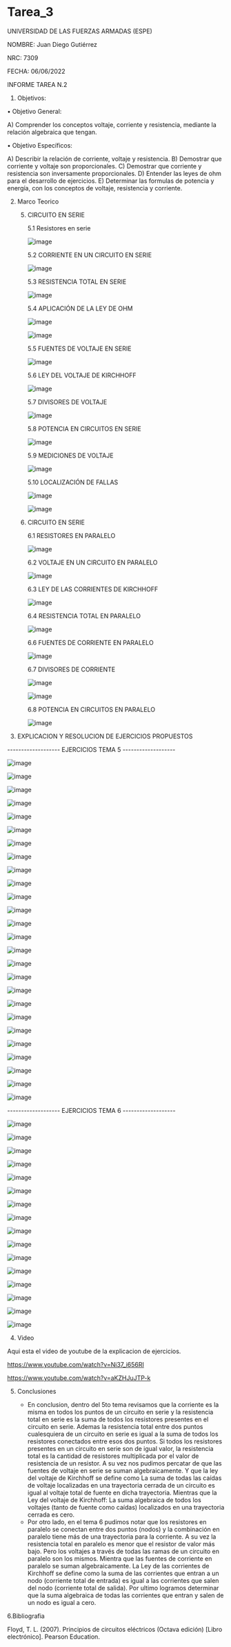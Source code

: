 # Tarea_3
UNIVERSIDAD DE LAS FUERZAS ARMADAS (ESPE)

NOMBRE: Juan Diego Gutiérrez

NRC: 7309

FECHA: 06/06/2022

INFORME TAREA N.2

1. Objetivos:

•	Objetivo General: 

A)	Comprender los conceptos voltaje, corriente y resistencia, mediante la relación algebraica que tengan. 

•	Objetivo Específicos:

A)	Describir la relación de corriente, voltaje y resistencia.
B)	Demostrar que corriente y voltaje son proporcionales.
C)	Demostrar que corriente y resistencia son inversamente proporcionales.
D)	Entender las leyes de ohm para el desarrollo de ejercicios. 
E)	Determinar las formulas de potencia y energía, con los conceptos de voltaje, resistencia y corriente.

2. Marco Teorico

   5. CIRCUITO EN SERIE
   
      5.1	Resistores en serie
      
      ![image](https://user-images.githubusercontent.com/105677161/172258433-643c949b-6c93-4e7b-b21d-16eaa99f4385.png)
      
      5.2 CORRIENTE EN UN CIRCUITO EN SERIE
      
      ![image](https://user-images.githubusercontent.com/105677161/172258526-4a03c83f-0c24-4095-895e-c3f215519e92.png)
      
      5.3 RESISTENCIA TOTAL EN SERIE
      
      ![image](https://user-images.githubusercontent.com/105677161/172258565-55fd09e2-c643-4948-9078-b26d5686c8c0.png)
      
      5.4 APLICACIÓN DE LA LEY DE OHM
      
      ![image](https://user-images.githubusercontent.com/105677161/172258597-c09f1431-f40d-4d1b-83d4-5162f44753fc.png)
      
      ![image](https://user-images.githubusercontent.com/105677161/172258628-b4c637e2-d524-45c1-952a-b76d382793a3.png)
      
      5.5 FUENTES DE VOLTAJE EN SERIE
      
      ![image](https://user-images.githubusercontent.com/105677161/172258682-300cc5d4-32b8-4b28-9819-bfb0fcd8dc3d.png)
      
      5.6 LEY DEL VOLTAJE DE KIRCHHOFF

      ![image](https://user-images.githubusercontent.com/105677161/172258732-96a76ed1-af01-4380-aada-27007565eff4.png)
      
      5.7 DIVISORES DE VOLTAJE 
      
      ![image](https://user-images.githubusercontent.com/105677161/172258775-db9c7926-95d7-4b0e-a499-77a9538afae1.png)
      
      5.8 POTENCIA EN CIRCUITOS EN SERIE
      
      ![image](https://user-images.githubusercontent.com/105677161/172258838-0c61b040-1c66-48a8-9f4e-120496d5a412.png)
      
      5.9 MEDICIONES DE VOLTAJE
      
      ![image](https://user-images.githubusercontent.com/105677161/172258876-ad7df56e-2ff3-432a-8d9b-b68c89d0c9eb.png)
      
      5.10 LOCALIZACIÓN DE FALLAS
      
      ![image](https://user-images.githubusercontent.com/105677161/172258905-cba605b7-cbbb-4500-afd3-334deed71498.png)
      
      ![image](https://user-images.githubusercontent.com/105677161/172258927-7e596dd8-7ef4-437e-8b27-64b0aa95a3d1.png)
      
   6. CIRCUITO EN SERIE
      
      6.1	RESISTORES EN PARALELO
      
      ![image](https://user-images.githubusercontent.com/105677161/172259027-8953534e-03a1-477a-9265-7a266b54316a.png)
      
      6.2 VOLTAJE EN UN CIRCUITO EN PARALELO
      
      ![image](https://user-images.githubusercontent.com/105677161/172259058-9ca4bd2d-eb53-4658-93b6-677891f0a8a3.png)
      
      6.3	LEY DE LAS CORRIENTES DE KIRCHHOFF
      
      ![image](https://user-images.githubusercontent.com/105677161/172259114-321c7fa0-9eab-409a-9fed-2c46fc388c64.png)
      
      6.4	RESISTENCIA TOTAL EN PARALELO
      
      ![image](https://user-images.githubusercontent.com/105677161/172259146-bf47b957-2b34-49fa-b1ae-db71dcfbd881.png)
      
      6.6	FUENTES DE CORRIENTE EN PARALELO
      
      ![image](https://user-images.githubusercontent.com/105677161/172259172-574310f8-2400-4567-aa9a-8f303d562480.png)
      
      6.7	DIVISORES DE CORRIENTE
      
      ![image](https://user-images.githubusercontent.com/105677161/172259225-68766473-161d-471c-8b41-e04a96b577c9.png)
      
      ![image](https://user-images.githubusercontent.com/105677161/172259237-2152b3dd-9f9a-444a-b4dc-8a0abcb6e538.png)
      
      6.8	POTENCIA EN CIRCUITOS EN PARALELO
      
      ![image](https://user-images.githubusercontent.com/105677161/172259264-5200570e-ddff-441a-b500-e49c270474e2.png)
 
 3. EXPLICACION Y RESOLUCION DE EJERCICIOS PROPUESTOS
 
------------------- EJERCICIOS TEMA 5 -------------------

![image](https://user-images.githubusercontent.com/105677161/172260271-3c83bf71-fce2-4ea7-8e7e-261093d8dcb1.png)

![image](https://user-images.githubusercontent.com/105677161/172260408-f48b968a-a7a8-463f-9936-9ef73a7d1d5b.png)

![image](https://user-images.githubusercontent.com/105677161/172260524-ed229758-5447-47a7-9e45-0f6723279d8c.png)

![image](https://user-images.githubusercontent.com/105677161/172261441-f0e95021-6262-4dea-a821-8d730da98ef1.png)

![image](https://user-images.githubusercontent.com/105677161/172261628-20e2f220-f8f9-4e0f-a072-2a86e0d7e57b.png)

![image](https://user-images.githubusercontent.com/105677161/172261860-ef1a6697-176b-42ca-b730-9d367c8dab36.png)

![image](https://user-images.githubusercontent.com/105677161/172262024-b7f99092-2f86-4276-bc6f-9ff21978c7e2.png)

![image](https://user-images.githubusercontent.com/105677161/172262147-8f1992a8-557f-4309-90ab-238ee3279c86.png)

![image](https://user-images.githubusercontent.com/105677161/172262341-9e5c6b07-4e9a-48d4-b3eb-906c11842c65.png)

![image](https://user-images.githubusercontent.com/105677161/172262708-bb358350-ce88-4913-b3d5-aa00c431a8ff.png)

![image](https://user-images.githubusercontent.com/105677161/172262798-6126190c-902f-49e4-81cf-bf4da02f46d7.png)

![image](https://user-images.githubusercontent.com/105677161/172263085-738254bb-eea9-438a-b58f-4930b52cfd30.png)

![image](https://user-images.githubusercontent.com/105677161/172263179-1e7d28d9-5f7e-4f65-95d9-601d5512fcb1.png)

![image](https://user-images.githubusercontent.com/105677161/172263280-4d7ea043-4f3e-4e73-8a33-c1481c7833b9.png)

![image](https://user-images.githubusercontent.com/105677161/172263374-d4fd8b18-aceb-409b-b18b-e52c1a5eac94.png)

![image](https://user-images.githubusercontent.com/105677161/172263550-e248533d-a3a9-47d3-a687-0ea98c395e9c.png)

![image](https://user-images.githubusercontent.com/105677161/172263639-564a966d-1155-4ca5-ad84-4b1265a40538.png)

![image](https://user-images.githubusercontent.com/105677161/172263773-30f8ac43-d985-494f-b9bb-89e3923cbfcb.png)

![image](https://user-images.githubusercontent.com/105677161/172263877-8365dacb-52cc-4162-ad70-ab78b3aff7bf.png)

![image](https://user-images.githubusercontent.com/105677161/172264003-025781de-7851-4c4b-90af-d628d95bfa6d.png)

![image](https://user-images.githubusercontent.com/105677161/172264103-a2244f25-ba61-48b5-9575-c766ce0c9dc0.png)

![image](https://user-images.githubusercontent.com/105677161/172264171-c369c2d7-5cdb-4911-8a1a-f408b0072677.png)

![image](https://user-images.githubusercontent.com/105677161/172264288-7c84bb9b-3fc1-4077-ad5e-d8201deea7fe.png)

![image](https://user-images.githubusercontent.com/105677161/172264401-5c22c74a-9c96-458c-9806-71fb7563f5ea.png)

![image](https://user-images.githubusercontent.com/105677161/172265879-c985be30-f909-4d34-a58c-b4c1ac74c0b3.png)

![image](https://user-images.githubusercontent.com/105677161/172265991-4dbf8bfa-01f4-43e1-b7e3-49f4032216d1.png)

------------------- EJERCICIOS TEMA 6 -------------------

![image](https://user-images.githubusercontent.com/105677161/172266141-565dc9ef-0468-46a7-967a-0d32228b9619.png)

![image](https://user-images.githubusercontent.com/105677161/172266861-a5f9d626-ef35-4be4-880a-90adc2125919.png)

![image](https://user-images.githubusercontent.com/105677161/172267358-d9345f5c-deff-4188-af32-4ed7090a6d6c.png)

![image](https://user-images.githubusercontent.com/105677161/172267448-643a01bd-30eb-4686-8243-aad376f683d7.png)

![image](https://user-images.githubusercontent.com/105677161/172267555-25024ab6-3b8b-47eb-a126-cd0a934dffc3.png)

![image](https://user-images.githubusercontent.com/105677161/172267746-fe60f4f1-dba1-4884-a6f7-47080a74653f.png)

![image](https://user-images.githubusercontent.com/105677161/172267829-fed35840-197c-4583-8ced-2e1f7296e401.png)

![image](https://user-images.githubusercontent.com/105677161/172269114-806cad26-082b-44c2-b996-2e299e470e67.png)

![image](https://user-images.githubusercontent.com/105677161/172269279-0cfeca26-3fd9-4da6-a1a7-382f484b9ba6.png)

![image](https://user-images.githubusercontent.com/105677161/172269396-c067f5e3-9780-4664-bf22-8e28fe0c3aa5.png)

![image](https://user-images.githubusercontent.com/105677161/172269469-007703ae-7fb8-44df-bf0f-e59911d0e138.png)

![image](https://user-images.githubusercontent.com/105677161/172271151-21004115-5c72-4d7d-a6b5-1eb3da5abc45.png)

![image](https://user-images.githubusercontent.com/105677161/172271296-4e8ec575-85b4-4e88-9851-d1634c089be4.png)

![image](https://user-images.githubusercontent.com/105677161/172271543-d3425fbf-024e-47d4-8b84-18a6f705657b.png)

![image](https://user-images.githubusercontent.com/105677161/172271669-82c03607-d847-452f-9929-1ee8889c801d.png)

![image](https://user-images.githubusercontent.com/105677161/172271750-833dfd8c-0e06-41dc-9373-d35a822cbd3a.png)

4. Video
 
 Aqui esta el video de youtube de la explicacion de ejercicios.
 
 https://www.youtube.com/watch?v=Ni37_i656RI
 
 https://www.youtube.com/watch?v=aKZHJuJTP-k
 
5. Conclusiones

   - En conclusion, dentro del 5to tema revisamos que la corriente es la misma en todos los puntos de un circuito en serie y 
     la resistencia total en serie es la suma de todos los resistores presentes en el circuito en serie. Ademas la resistencia 
     total entre dos puntos cualesquiera de un circuito en serie es igual a la suma de todos los resistores conectados entre esos dos puntos.
     Si todos los resistores presentes en un circuito en serie son de igual valor, la resistencia total es la cantidad de resistores 
     multiplicada por el valor de resistencia de un resistor. A su vez nos pudimos percatar de que las fuentes de voltaje en serie
     se suman algebraicamente. Y que la ley del voltaje de Kirchhoff se define como La suma de todas las caídas de voltaje localizadas
     en una trayectoria cerrada de un circuito es igual al voltaje total de fuente en dicha trayectoria. Mientras que la Ley del voltaje 
     de Kirchhoff: La suma algebraica de todos los voltajes (tanto de fuente como caídas) localizados en una trayectoria cerrada es cero.
   - Por otro lado, en el tema 6 pudimos notar que los resistores en paralelo se conectan entre dos puntos (nodos) y la combinación en paralelo 
     tiene más de una trayectoria para la corriente. A su vez la resistencia total en paralelo es menor que el resistor de valor más bajo. Pero 
     los voltajes a través de todas las ramas de un circuito en paralelo son los mismos. Mientra que las fuentes de corriente en paralelo se 
     suman algebraicamente. La Ley de las corrientes de Kirchhoff se define como la suma de las corrientes que entran a un nodo (corriente total 
     de entrada) es igual a las corrientes que salen del nodo (corriente total de salida). Por ultimo logramos determinar que la suma algebraica 
     de todas las corrientes que entran y salen de un nodo es igual a cero.
     
6.Bibliografia 

Floyd, T. L. (2007). Principios de circuitos eléctricos (Octava edición) [Libro electrónico]. Pearson Education.
